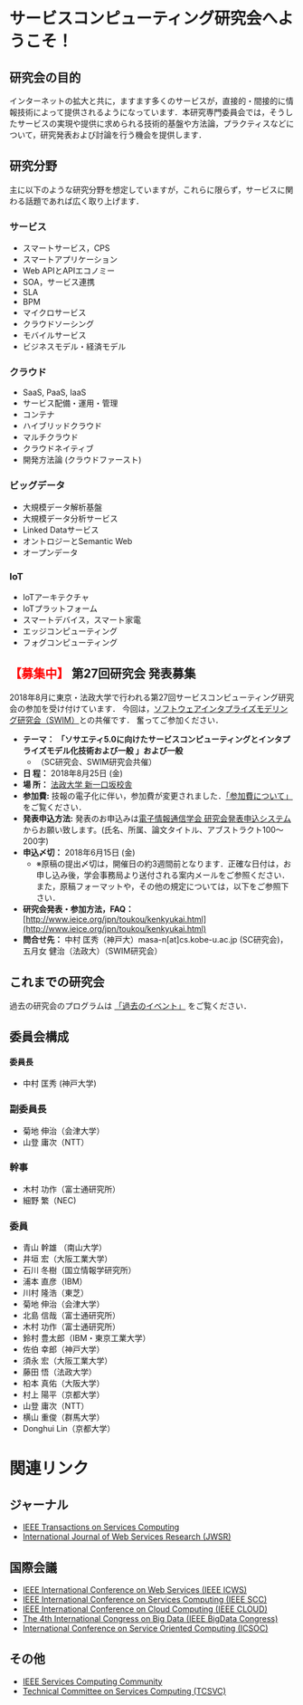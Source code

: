 # サービスコンピューティング研究会へようこそ！

## 研究会の目的
インターネットの拡大と共に，ますます多くのサービスが，直接的・間接的に情報技術によって提供されるようになっています．本研究専門委員会では，そうしたサービスの実現や提供に求められる技術的基盤や方法論，プラクティスなどについて，研究発表および討論を行う機会を提供します．

## 研究分野
主に以下のような研究分野を想定していますが，これらに限らず，サービスに関わる話題であれば広く取り上げます．

### サービス
- スマートサービス，CPS
- スマートアプリケーション
- Web APIとAPIエコノミー
- SOA，サービス連携
- SLA
- BPM
- マイクロサービス
- クラウドソーシング
- モバイルサービス
- ビジネスモデル・経済モデル

### クラウド
- SaaS, PaaS, IaaS
- サービス配備・運用・管理
- コンテナ
- ハイブリッドクラウド
- マルチクラウド
- クラウドネイティブ
- 開発方法論 (クラウドファースト)

### ビッグデータ
- 大規模データ解析基盤
- 大規模データ分析サービス
- Linked Dataサービス
- オントロジーとSemantic Web
- オープンデータ

### IoT
- IoTアーキテクチャ
- IoTプラットフォーム
- スマートデバイス，スマート家電
- エッジコンピューティング
- フォグコンピューティング

## <font color="red">【募集中】</font> 第27回研究会 発表募集

2018年8月に東京・法政大学で行われる第27回サービスコンピューティング研究会の参加を受け付けています．
今回は，[ソフトウェアインタプライズモデリング研究会（SWIM）](http://www.ieice.org/iss/swim/jpn/)との共催です．
奮ってご参加ください．

- __テーマ：__ __「ソサエティ5.0に向けたサービスコンピューティングとインタプライズモデル化技術および一般 」および一般__
  - （SC研究会、SWIM研究会共催）
- __日 程：__ 2018年8月25日 (金)
- __場 所：__ [法政大学 新一口坂校舎](http://www.im.i.hosei.ac.jp/contact/access/)
- __参加費:__ 技報の電子化に伴い，参加費が変更されました．[「参加費について」](https://www.ieice.org/ken/user/index.php?cmd=participation&tgs_regid=0964837c02da4e08b2d163fca5e76f6a3ad2a664adaf3e8eb30c1a856343d0d0) をご覧ください．
- __発表申込方法:__ 発表のお申込みは[電子情報通信学会 研究会発表申込システム](https://www.ieice.org/ken/program/index.php?instsoc=IEICE-D&tgid=IEICE-SC&year=0&region=0&sch1=1&schkey=&pnum=0&psize=2&psort=0&layout=&lang=&term=&pskey=&ps1=1&ps2=1&ps3=1&ps4=1&ps5=1&search_mode=)からお願い致します。(氏名、所属、論文タイトル、アブストラクト100〜200字)
- __申込〆切：__ 2018年6月15日 (金)
  - ※原稿の提出〆切は，開催日の約3週間前となります．正確な日付は，お申し込み後，学会事務局より送付される案内メールをご参照ください．また，原稿フォーマットや，その他の規定については，以下をご参照下さい．
- __研究会発表・参加方法，FAQ：__ [http://www.ieice.org/jpn/toukou/kenkyukai.html](http://www.ieice.org/jpn/toukou/kenkyukai.html)
- __問合せ先：__ 中村 匡秀（神戸大）masa-n[at]cs.kobe-u.ac.jp (SC研究会)， 五月女 健治（法政大）（SWIM研究会）

## これまでの研究会

過去の研究会のプログラムは [「過去のイベント」](seminar_list.md) をご覧ください．

## 委員会構成

#### 委員長
- 中村 匡秀 (神戸大学)

### 副委員長
- 菊地 伸治（会津大学）
- 山登 庸次（NTT）

### 幹事
- 木村 功作（富士通研究所）
- 細野 繁（NEC)

### 委員
- 青山 幹雄 （南山大学）
- 井垣 宏（大阪工業大学）
- 石川 冬樹（国立情報学研究所）
- 浦本 直彦（IBM）
- 川村 隆浩（東芝）
- 菊地 伸治（会津大学）
- 北島 信哉（富士通研究所）
- 木村 功作（富士通研究所）
- 鈴村 豊太郎（IBM・東京工業大学）
- 佐伯 幸郎（神戸大学）
- 須永 宏（大阪工業大学）
- 藤田 悟（法政大学）
- 柗本 真佑（大阪大学）
- 村上 陽平（京都大学）
- 山登 庸次（NTT）
- 横山 重俊（群馬大学）
- Donghui Lin（京都大学）

# 関連リンク
## ジャーナル
- [IEEE Transactions on Services Computing](http://www.computer.org/tsc)
- [International Journal of Web Services Research (JWSR)](http://www.servicescomputing.org/jwsr/)

## 国際会議
- [IEEE International Conference on Web Services (IEEE ICWS)](http://www.icws.org/)
- [IEEE International Conference on Services Computing (IEEE SCC)](http://thescc.org/)
- [IEEE International Conference on Cloud Computing (IEEE CLOUD)](http://www.thecloudcomputing.org/)
- [The 4th International Congress on Big Data (IEEE BigData Congress)](http://www.ieeebigdata.org/)
- [International Conference on Service Oriented Computing (ICSOC)](http://www.icsoc.org/)

## その他
- [IEEE Services Computing Community](https://www.ieeecommunities.org/services)
- [Technical Committee on Services Computing (TCSVC)](http://tab.computer.org/tcsc/)






